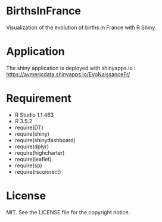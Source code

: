 # BirthsInFrance
Visualization of the evolution of births in France with R Shiny.


# Application
The shiny application is deployed with shinyapps.io :
https://aymericdata.shinyapps.io/EvoNaissanceFr/

# Requirement
- R Studio 1.1.463 
- R 3.5.2
- require(DT)
- require(shiny)
- require(shinydashboard)
- require(dplyr)
- require(highcharter)
- require(leaflet)
- require(sp)
- require(rsconnect)

# License
MIT. See the LICENSE file for the copyright notice.
